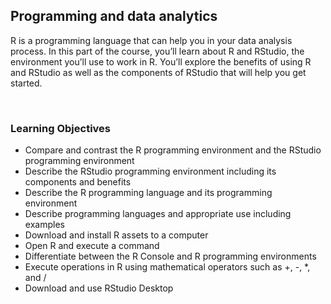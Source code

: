 ## Programming and data analytics

R is a programming language that can help you in your data analysis process. In this part of the course, you’ll learn about R and RStudio, the environment you’ll use to work in R. You’ll explore the benefits of using R and RStudio as well as the components of RStudio that will help you get started.

&nbsp;

### Learning Objectives

* Compare and contrast the R programming environment and the RStudio programming environment
* Describe the RStudio programming environment including its components and benefits
* Describe the R programming language and its programming environment
* Describe programming languages and appropriate use including examples
* Download and install R assets to a computer
* Open R and execute a command
* Differentiate between the R Console and R programming environments
* Execute operations in R using mathematical operators such as +, -, *, and /
* Download and use RStudio Desktop